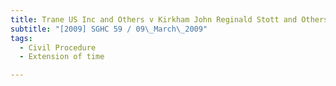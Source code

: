 ```yaml
---
title: Trane US Inc and Others v Kirkham John Reginald Stott and Others 
subtitle: "[2009] SGHC 59 / 09\_March\_2009"
tags:
  - Civil Procedure
  - Extension of time

---
```


